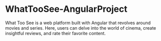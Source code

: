 # WhatTooSee-AngularProject
What Too See is a web platform built with Angular that revolves around movies and series. Here, users can delve into the world of cinema, create insightful reviews, and rate their favorite content.
